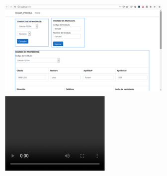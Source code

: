 
![](01.png)



 <video width="320" height="240" controls>
  <source src="video.mp4" type="video/mp4">
  <source src="video.mp4" type="video/mp4">
Your browser does not support the video tag.
</video> 



